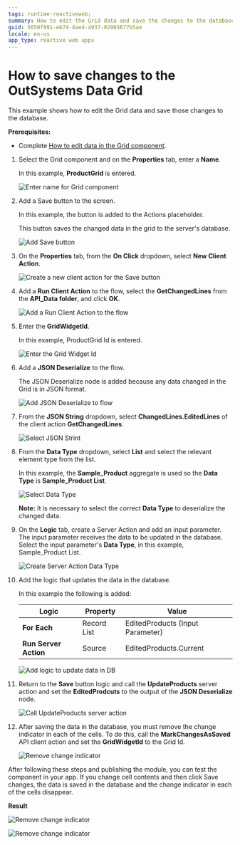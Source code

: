```yaml
---
tags: runtime-reactiveweb;
summary: How to edit the Grid data and save the changes to the database
guid: 5650f891-e674-4ae4-a937-92965677b5ae
locale: en-us
app_type: reactive web apps
---
```


#  How to save changes to the OutSystems Data Grid

This example shows how to edit the Grid data and save those changes to the database.

**Prerequisites:** 

* Complete [How to edit data in the Grid component](how-to-edit-data.md).

1. Select the Grid component and on the **Properties** tab, enter a **Name**.

    In this example, **ProductGrid** is entered.

    ![Enter name for Grid component](images/grid-save-name-ss.png)

1. Add a Save button to the screen.

    In this example, the button is added to the Actions placeholder.

    This button saves the changed data in the grid  to the server's database.


    ![Add Save button](images/grid-save-button-ss.png)

1. On the **Properties** tab, from the **On Click** dropdown, select **New Client Action**.

    ![Create a new client action for the Save button](images/grid-save-clientaction-ss.png)

1. Add a **Run Client Action** to the flow, select the **GetChangedLines** from the **API_Data folder**, and click **OK**.

    ![Add a Run Client Action to the flow](images/grid-save-runaction-ss.png)

1. Enter the **GridWidgetId**.
    
    In this example, ProductGrid.Id is entered.

    ![Enter the Grid Widget Id](images/grid-save-gridid-ss.png)
    
1. Add a **JSON Deserialize** to the flow.

    The JSON Deserialize node is added because any data changed in the Grid is in JSON format.

    ![Add JSON Deserialize to flow](images/grid-save-json-ss.png)
 
1.  From the **JSON String** dropdown, select **ChangedLines.EditedLines** of the client action **GetChangedLines**.

    ![Select JSON Strint](images/grid-save-jsonstring-ss.png)

1. From the **Data Type** dropdown, select **List** and select the relevant element type from the list.

    In this example, the **Sample_Product** aggregate is used so the **Data Type** is **Sample_Product List**.

    ![Select Data Type](images/grid-save-datatype-ss.png)

    **Note:** It is necessary to select the correct **Data Type** to deserialize the changed data.

1. On the **Logic** tab, create a Server Action and add an input parameter. The input parameter receives the data to be updated in the database. Select the input parameter's **Data Type**, in this example, Sample_Product List.

    ![Create Server Action Data Type](images/grid-save-serveraction-ss.png)

1. Add the logic that updates the data in the database. 

    In this example the following is added:

    | **Logic** | **Property** | **Value** |
    |---|---|---|
    | **For Each**  | Record List | EditedProducts (Input Parameter) |
    | **Run Server Action** | Source | EditedProducts.Current | 

    ![Add logic to update data in DB](images/grid-save-logic-ss.png)

1. Return to the **Save** button logic and call the **UpdateProducts** server action and set the **EditedProdcuts** to the output of the **JSON Deserialize** node.

    ![Call UpdateProducts server action](images/grid-save-callaction-ss.png)

1. After saving the data in the database, you must remove the change indicator in each of the cells. To do this, call the **MarkChangesAsSaved** API client action and set the **GridWidgetId** to the Grid Id.

    ![Remove change indicator](images/grid-save-removemarks-ss.png)

After following these steps and publishing the module, you can test the component in your app. If you change cell contents and then click Save changes, the data is saved in the database and the change indicator in each of the cells disappear.

**Result**

![Remove change indicator](images/grid-save-resultbefore-ss.png)

![Remove change indicator](images/grid-save-resultafter-ss.png)

